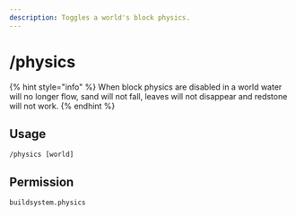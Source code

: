 ```yaml
---
description: Toggles a world's block physics.
---
```


# /physics

{% hint style="info" %}
When block physics are disabled in a world water will no longer flow, sand will not fall, leaves will not disappear and redstone will not work.
{% endhint %}

## Usage

```
/physics [world]
```

## Permission

```
buildsystem.physics
```

